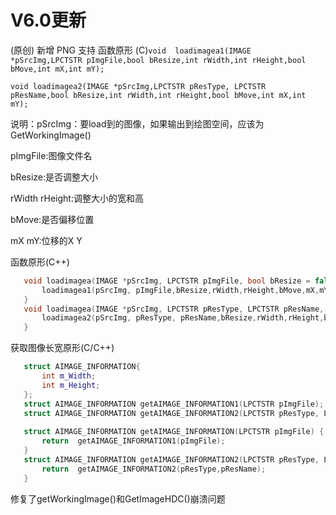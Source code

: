 # V6.0更新
 (原创) 新增 PNG 支持
  函数原形 (C)` void  loadimagea1(IMAGE *pSrcImg,LPCTSTR pImgFile,bool bResize,int rWidth,int rHeight,bool bMove,int mX,int mY); `
  
  
  ` void loadimagea2(IMAGE *pSrcImg,LPCTSTR pResType, LPCTSTR pResName,bool bResize,int rWidth,int rHeight,bool bMove,int mX,int mY); `
  
  
  说明：pSrcImg：要load到的图像，如果输出到绘图空间，应该为GetWorkingImage()
  
  pImgFile:图像文件名
  
  bResize:是否调整大小
  
  rWidth rHeight:调整大小的宽和高
  
  bMove:是否偏移位置
  
  mX mY:位移的X Y
  
  函数原形(C++)
 ```C++
	void loadimagea(IMAGE *pSrcImg, LPCTSTR pImgFile, bool bResize = false, int rWidth = 0,int rHeight = 0, bool bMove = false, int mX = 0, int mY = 0) {
		loadimagea1(pSrcImg, pImgFile,bResize,rWidth,rHeight,bMove,mX,mY);
	}
	void loadimagea(IMAGE *pSrcImg, LPCTSTR pResType, LPCTSTR pResName, bool bResize = false, int rWidth = 0,int rHeight = 0, bool bMove = false, int mX = 0, int mY = 0) {
		loadimagea2(pSrcImg, pResType, pResName,bResize,rWidth,rHeight,bMove,mX,mY);
	}
 ```
 
 获取图像长宽原形(C/C++)
 ```C++
	struct AIMAGE_INFORMATION{
		int m_Width;
		int m_Height;
	};
	struct AIMAGE_INFORMATION getAIMAGE_INFORMATION1(LPCTSTR pImgFile);
	struct AIMAGE_INFORMATION getAIMAGE_INFORMATION2(LPCTSTR pResType, LPCTSTR pResName);
	
	struct AIMAGE_INFORMATION getAIMAGE_INFORMATION(LPCTSTR pImgFile) {
		return  getAIMAGE_INFORMATION1(pImgFile);
	}
	struct AIMAGE_INFORMATION getAIMAGE_INFORMATION2(LPCTSTR pResType, LPCTSTR pResName) {
		return  getAIMAGE_INFORMATION2(pResType,pResName);
	}
 ```
 
 修复了getWorkingImage()和GetImageHDC()崩溃问题
